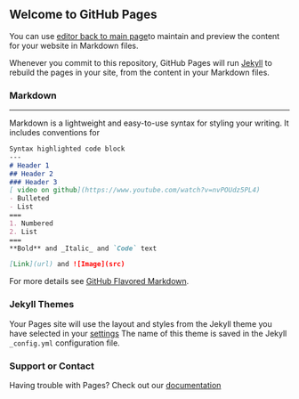 ## Welcome to GitHub Pages

You can use [editor back to main page](https://armin2pa.github.io/Armand-Kuplaste)to maintain and preview the content for your website in Markdown files.

Whenever you commit to this repository, GitHub Pages will run [Jekyll](https://jekyllrb.com/) to rebuild the pages in your site, from the content in your Markdown files.

### Markdown
---
Markdown is a lightweight and easy-to-use syntax for styling your writing. It includes conventions for

```markdown
Syntax highlighted code block
---
# Header 1
## Header 2
### Header 3
[ video on github](https://www.youtube.com/watch?v=nvPOUdz5PL4)
- Bulleted
- List
===
1. Numbered
2. List
===
**Bold** and _Italic_ and `Code` text

[Link](url) and ![Image](src)
```

For more details see [GitHub Flavored Markdown](https://guides.github.com/features/mastering-markdown/).

### Jekyll Themes

Your Pages site will use the layout and styles from the Jekyll theme you have selected in your [settings](https://github.com) The name of this theme is saved in the Jekyll `_config.yml` configuration file.

### Support or Contact

Having trouble with Pages? Check out our [documentation](https://help.github.com/categories/github-pages-basics/) 
